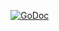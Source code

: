 [![GoDoc](http://godoc.org/github.com/Beeketing/cron?status.png)](http://godoc.org/github.com/Beeketing/cron)
